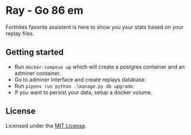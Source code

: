 # Ray - Go 86 em

Fortnites favorite assistent is here to show you your stats based on your replay files.

## Getting started
* Run `docker-compose up` which will create a postgres container and an adminer container.
* Go to adminer interface and create replays database.
* Run `pipenv run python .\manage.py db upgrade`.
* If you want to persist your data, setup a docker volume.

## License

Licensed under the [MIT License](LICENSE).
